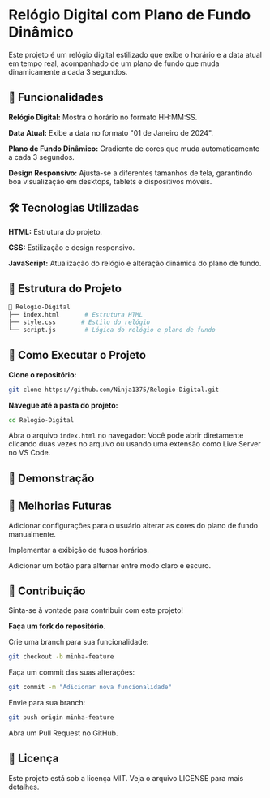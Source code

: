 # Relógio Digital com Plano de Fundo Dinâmico

Este projeto é um relógio digital estilizado que exibe o horário e a data atual em tempo real, acompanhado de um plano de fundo que muda dinamicamente a cada 3 segundos.

## 🎨 Funcionalidades

**Relógio Digital:** Mostra o horário no formato HH:MM:SS.

**Data Atual:** Exibe a data no formato "01 de Janeiro de 2024".

**Plano de Fundo Dinâmico:** Gradiente de cores que muda automaticamente a cada 3 segundos.

**Design Responsivo:** Ajusta-se a diferentes tamanhos de tela, garantindo boa visualização em desktops, tablets e dispositivos móveis.

## 🛠️ Tecnologias Utilizadas

**HTML:** Estrutura do projeto.

**CSS:** Estilização e design responsivo.

**JavaScript:** Atualização do relógio e alteração dinâmica do plano de fundo.

## 📂 Estrutura do Projeto

```bash
📁 Relogio-Digital
├── index.html       # Estrutura HTML
├── style.css       # Estilo do relógio
└── script.js        # Lógica do relógio e plano de fundo
```

## 🚀 Como Executar o Projeto

**Clone o repositório:**

```bash
git clone https://github.com/Ninja1375/Relogio-Digital.git
```

**Navegue até a pasta do projeto:**

```bash
cd Relogio-Digital
```

Abra o arquivo `index.html` no navegador:
Você pode abrir diretamente clicando duas vezes no arquivo ou usando uma extensão como Live Server no VS Code.

## 📸 Demonstração

## 📝 Melhorias Futuras

Adicionar configurações para o usuário alterar as cores do plano de fundo manualmente.

Implementar a exibição de fusos horários.

Adicionar um botão para alternar entre modo claro e escuro.

## 🤝 Contribuição

Sinta-se à vontade para contribuir com este projeto!

**Faça um fork do repositório.**

Crie uma branch para sua funcionalidade:

```bash
git checkout -b minha-feature
```

Faça um commit das suas alterações:

```bash
git commit -m "Adicionar nova funcionalidade"
```

Envie para sua branch:

```bash
git push origin minha-feature
```

Abra um Pull Request no GitHub.

## 📜 Licença

Este projeto está sob a licença MIT. Veja o arquivo LICENSE para mais detalhes.
